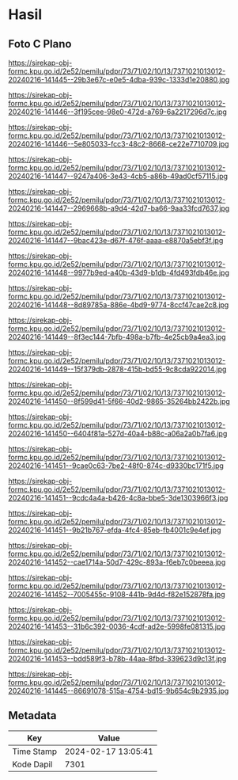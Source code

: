 # Hasil

## Foto C Plano

https://sirekap-obj-formc.kpu.go.id/2e52/pemilu/pdpr/73/71/02/10/13/7371021013012-20240216-141445--29b3e67c-e0e5-4dba-939c-1333d1e20880.jpg

https://sirekap-obj-formc.kpu.go.id/2e52/pemilu/pdpr/73/71/02/10/13/7371021013012-20240216-141446--3f195cee-98e0-472d-a769-6a2217296d7c.jpg

https://sirekap-obj-formc.kpu.go.id/2e52/pemilu/pdpr/73/71/02/10/13/7371021013012-20240216-141446--5e805033-fcc3-48c2-8668-ce22e7710709.jpg

https://sirekap-obj-formc.kpu.go.id/2e52/pemilu/pdpr/73/71/02/10/13/7371021013012-20240216-141447--9247a406-3e43-4cb5-a86b-49ad0cf57115.jpg

https://sirekap-obj-formc.kpu.go.id/2e52/pemilu/pdpr/73/71/02/10/13/7371021013012-20240216-141447--2969668b-a9d4-42d7-ba66-9aa33fcd7637.jpg

https://sirekap-obj-formc.kpu.go.id/2e52/pemilu/pdpr/73/71/02/10/13/7371021013012-20240216-141447--9bac423e-d67f-476f-aaaa-e8870a5ebf3f.jpg

https://sirekap-obj-formc.kpu.go.id/2e52/pemilu/pdpr/73/71/02/10/13/7371021013012-20240216-141448--9977b9ed-a40b-43d9-b1db-4fd493fdb46e.jpg

https://sirekap-obj-formc.kpu.go.id/2e52/pemilu/pdpr/73/71/02/10/13/7371021013012-20240216-141448--8d89785a-886e-4bd9-9774-8ccf47cae2c8.jpg

https://sirekap-obj-formc.kpu.go.id/2e52/pemilu/pdpr/73/71/02/10/13/7371021013012-20240216-141449--8f3ec144-7bfb-498a-b7fb-4e25cb9a4ea3.jpg

https://sirekap-obj-formc.kpu.go.id/2e52/pemilu/pdpr/73/71/02/10/13/7371021013012-20240216-141449--15f379db-2878-415b-bd55-9c8cda922014.jpg

https://sirekap-obj-formc.kpu.go.id/2e52/pemilu/pdpr/73/71/02/10/13/7371021013012-20240216-141450--8f599d41-5f66-40d2-9865-35264bb2422b.jpg

https://sirekap-obj-formc.kpu.go.id/2e52/pemilu/pdpr/73/71/02/10/13/7371021013012-20240216-141450--6404f81a-527d-40a4-b88c-a06a2a0b7fa6.jpg

https://sirekap-obj-formc.kpu.go.id/2e52/pemilu/pdpr/73/71/02/10/13/7371021013012-20240216-141451--9cae0c63-7be2-48f0-874c-d9330bc171f5.jpg

https://sirekap-obj-formc.kpu.go.id/2e52/pemilu/pdpr/73/71/02/10/13/7371021013012-20240216-141451--9cdc4a4a-b426-4c8a-bbe5-3de1303966f3.jpg

https://sirekap-obj-formc.kpu.go.id/2e52/pemilu/pdpr/73/71/02/10/13/7371021013012-20240216-141451--9b21b767-efda-4fc4-85eb-fb4001c9e4ef.jpg

https://sirekap-obj-formc.kpu.go.id/2e52/pemilu/pdpr/73/71/02/10/13/7371021013012-20240216-141452--cae1714a-50d7-429c-893a-f6eb7c0beeea.jpg

https://sirekap-obj-formc.kpu.go.id/2e52/pemilu/pdpr/73/71/02/10/13/7371021013012-20240216-141452--7005455c-9108-441b-9d4d-f82e152878fa.jpg

https://sirekap-obj-formc.kpu.go.id/2e52/pemilu/pdpr/73/71/02/10/13/7371021013012-20240216-141453--31b6c392-0036-4cdf-ad2e-5998fe081315.jpg

https://sirekap-obj-formc.kpu.go.id/2e52/pemilu/pdpr/73/71/02/10/13/7371021013012-20240216-141453--bdd589f3-b78b-44aa-8fbd-339623d9c13f.jpg

https://sirekap-obj-formc.kpu.go.id/2e52/pemilu/pdpr/73/71/02/10/13/7371021013012-20240216-141445--86691078-515a-4754-bd15-9b654c9b2935.jpg


## Metadata

| Key        | Value               |
| ---------- | ------------------- |
| Time Stamp | 2024-02-17 13:05:41 |
| Kode Dapil | 7301                |



